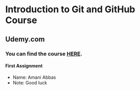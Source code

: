 # Introduction to Git and GitHub Course
## Udemy.com
### You can find the course [HERE](https://www.udemy.com/course/introduction-to-git-and-github/?referralCode=101DB39E73BB11553AEE).

#### First Assignment

* Name: Amani Abbas
* Note: Good luck

